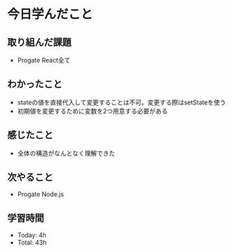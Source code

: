 # 今日学んだこと
## 取り組んだ課題
- Progate React全て
## わかったこと
- stateの値を直接代入して変更することは不可。変更する際はsetStateを使う
- 初期値を変更するために変数を2つ用意する必要がある
## 感じたこと
- 全体の構造がなんとなく理解できた
## 次やること
- Progate Node.js
## 学習時間
- Today: 4h
- Total: 43h